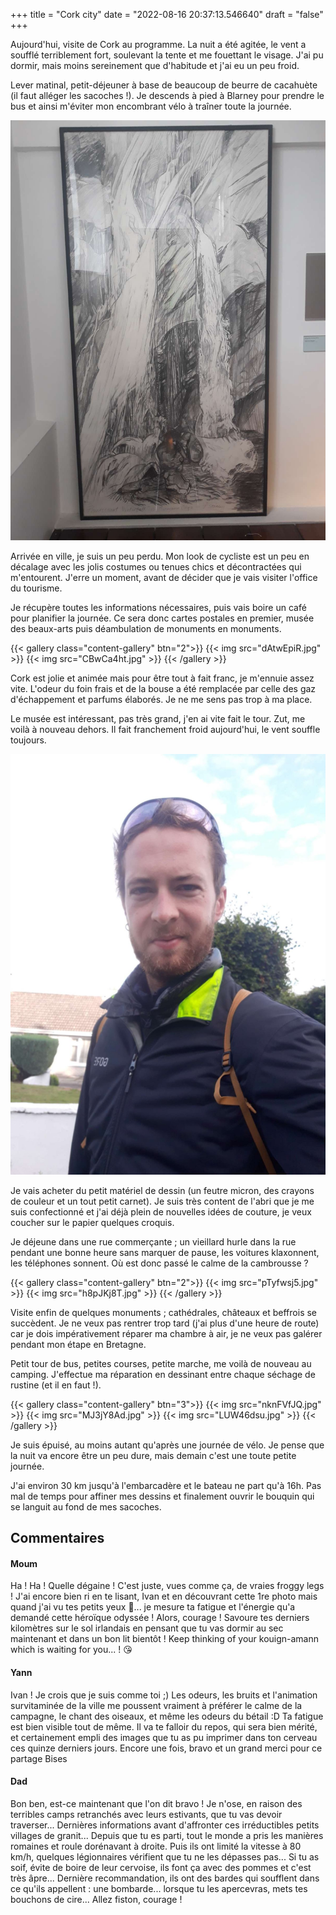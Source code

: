 +++
title = "Cork city"
date = "2022-08-16 20:37:13.546640"
draft = "false"
+++

Aujourd'hui, visite de Cork au programme. La nuit a été agitée, le vent a soufflé terriblement fort, soulevant la tente et me fouettant le visage. J'ai pu dormir, mais moins sereinement que d'habitude et j'ai eu un peu froid.

Lever matinal, petit-déjeuner à base de beaucoup de beurre de cacahuète (il faut alléger les sacoches !). Je descends à pied à Blarney pour prendre le bus et ainsi m'éviter mon encombrant vélo à traîner toute la journée.

![Vue de Cork depuis le bus](V7McjSsv.jpg)

Arrivée en ville, je suis un peu perdu. Mon look de cycliste est un peu en décalage avec les jolis costumes ou tenues chics et décontractées qui m'entourent. J'erre un moment, avant de décider que je vais visiter l'office du tourisme.

Je récupère toutes les informations nécessaires, puis vais boire un café pour planifier la journée. Ce sera donc cartes postales en premier, musée des beaux-arts puis déambulation de monuments en monuments.

{{< gallery class="content-gallery" btn="2">}}
{{< img src="dAtwEpiR.jpg" >}}
{{< img src="CBwCa4ht.jpg" >}}
{{< /gallery >}}

Cork est jolie et animée mais pour être tout à fait franc, je m'ennuie assez vite. L'odeur du foin frais et de la bouse a été remplacée par celle des gaz d'échappement et parfums élaborés. Je ne me sens pas trop à ma place.

Le musée est intéressant, pas très grand, j'en ai vite fait le tour. Zut, me voilà à nouveau dehors. Il fait franchement froid aujourd'hui, le vent souffle toujours.

![Streets of Cork](8z885D8z.jpg)

Je vais acheter du petit matériel de dessin (un feutre micron, des crayons de couleur et un tout petit carnet). Je suis très content de l'abri que je me suis confectionné et j'ai déjà plein de nouvelles idées de couture, je veux coucher sur le papier quelques croquis.

Je déjeune dans une rue commerçante ; un vieillard hurle dans la rue pendant une bonne heure sans marquer de pause, les voitures klaxonnent, les téléphones sonnent. Où est donc passé le calme de la cambrousse ?

{{< gallery class="content-gallery" btn="2">}}
{{< img src="pTyfwsj5.jpg" >}}
{{< img src="h8pJKj8T.jpg" >}}
{{< /gallery >}}

Visite enfin de quelques monuments ; cathédrales, châteaux et beffrois se succèdent. Je ne veux pas rentrer trop tard (j'ai plus d'une heure de route) car je dois impérativement réparer ma chambre à air, je ne veux pas galérer pendant mon étape en Bretagne.

Petit tour de bus, petites courses, petite marche, me voilà de nouveau au camping. J'effectue ma réparation en dessinant entre chaque séchage de rustine (et il en faut !).

{{< gallery class="content-gallery" btn="3">}}
{{< img src="nknFVfJQ.jpg" >}}
{{< img src="MJ3jY8Ad.jpg" >}}
{{< img src="LUW46dsu.jpg" >}}
{{< /gallery >}}

Je suis épuisé, au moins autant qu'après une journée de vélo. Je pense que la nuit va encore être un peu dure, mais demain c'est une toute petite journée.

J'ai environ 30 km jusqu'à l'embarcadère et le bateau ne part qu'à 16h. Pas mal de temps pour affiner mes dessins et finalement ouvrir le bouquin qui se languit au fond de mes sacoches.

## Commentaires

#### Moum
Ha ! Ha ! Quelle dégaine ! C'est juste, vues comme ça, de vraies froggy legs ! J'ai encore bien ri en te lisant, Ivan et en découvrant cette 1re photo mais quand j'ai vu tes petits yeux 🥹... je mesure ta fatigue et l'énergie qu'a demandé cette héroïque odyssée ! Alors, courage ! Savoure tes derniers kilomètres sur le sol irlandais en pensant que tu vas dormir au sec maintenant et dans un bon lit bientôt !
Keep thinking of your kouign-amann which is waiting for you... ! 😘

#### Yann
Ivan !
Je crois que je suis comme toi ;)
Les odeurs, les bruits et l'animation survitaminée de la ville me poussent vraiment à préférer le calme de la campagne, le chant des oiseaux, et même les odeurs du bétail :D
Ta fatigue est bien visible tout de même. Il va te falloir du repos, qui sera bien mérité, et certainement empli des images que tu as pu imprimer dans ton cerveau ces quinze derniers jours.
Encore une fois, bravo et un grand merci pour ce partage
Bises

#### Dad
Bon ben, est-ce maintenant que l'on dit bravo !
Je n'ose, en raison des terribles camps retranchés avec leurs estivants, que tu vas devoir traverser...
Dernières informations avant d'affronter ces irréductibles petits villages de granit...
Depuis que tu es parti, tout le monde a pris les manières romaines et roule dorénavant à droite. Puis ils ont limité la vitesse à 80 km/h, quelques légionnaires vérifient que tu ne les dépasses pas...
Si tu as soif, évite de boire de leur cervoise, ils font ça avec des pommes et c'est très âpre...
Dernière recommandation, ils ont des bardes qui soufflent dans ce qu'ils appellent : une bombarde... lorsque tu les apercevras, mets tes bouchons de cire...
Allez fiston, courage !
